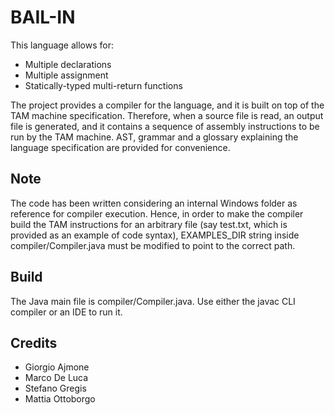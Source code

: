 # BAIL-IN #
This language allows for:
* Multiple declarations
* Multiple assignment
* Statically-typed multi-return functions

The project provides a compiler for the language, and it is built on top of the TAM machine specification. Therefore, when a source file is read, an output file is generated, and it contains a sequence of assembly instructions to be run by the TAM machine.
AST, grammar and a glossary explaining the language specification are provided for convenience.
## Note ##
The code has been written considering an internal Windows folder as reference for compiler execution. Hence, in order to make the compiler build the TAM instructions for an arbitrary file (say test.txt, which is provided as an example of code syntax), EXAMPLES_DIR string inside compiler/Compiler.java must be modified to point to the correct path.
## Build ##
The Java main file is compiler/Compiler.java.
Use either the javac CLI compiler or an IDE to run it.
## Credits ##
* Giorgio Ajmone
* Marco De Luca
* Stefano Gregis
* Mattia Ottoborgo
